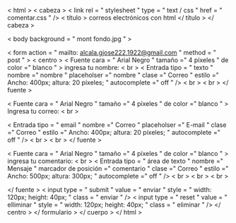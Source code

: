 < html >
< cabeza >
< link  rel = " stylesheet " type = " text / css " href = " comentar.css " />
< título > correos electrónicos con html </ título >
</ cabeza >

< body  background = " mont fondo.jpg " >
	

< form  action = " mailto: alcala.gjose222.1922@gmail.com " method = " post " >
< centro >
< Fuente  cara = " Arial Negro " tamaño =" 4 píxeles " de color =" blanco " > ingresa tu nombre: < br >
< Entrada  tipo = " texto " nombre =" nombre " placeholser =" nombre " clase =" Correo " estilo =" Ancho: 400px; altura: 20 píxeles; " autocomplete =" off " /> < br > < br >
</ fuente >

< Fuente  cara = " Arial Negro " tamaño =" 4 píxeles " de color =" blanco " > Ingresa tu correo: < br >

< Entrada  tipo = " email " nombre =" Correo " placeholser =" E-mail " clase =" Correo " estilo =" Ancho: 400px; altura: 20 píxeles; " autocomplete =" off " /> < br > < br >
</ fuente >

< Fuente  cara = " Arial Negro " tamaño =" 4 píxeles " de color =" blanco " > ingresa tu comentario: < br >
< Entrada  tipo = " área de texto " nombre =" Mensaje " marcador de posición =" comentario " clase =" Correo " estilo =" Ancho: 500px; altura: 300px; " autocomplete =" off " /> < br > < br > < br >

</ fuente >
< input  type = " submit " value = " enviar " style = " width: 120px; height: 40px;   " class = " enviar " />
< input  type = " reset " value = " elliminar " style = " width: 120px; height: 40px;   " class = " eliminar " />
</ centro >
</ formulario >
</ cuerpo >
</ html >

